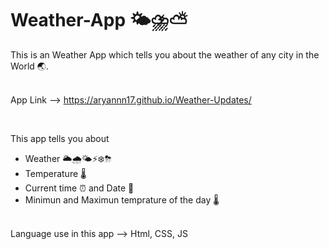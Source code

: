 # Weather-App 🌤⛈⛅️
This is an Weather App which tells you about the weather of any city in the World 🌏.
<br>
<br>

App Link --> https://aryannn17.github.io/Weather-Updates/


<br>

This app tells you about
<ul>
  <li>Weather 🌥🌧🌤⚡️❄️⛈</li>
  <li>Temperature 🌡</li>
  <li>Current time ⏰  and Date 📆</li>
   <li>Minimun and Maximun temprature of the day 🌡</li>
</ul>
<br>
Language use in this app --> Html, CSS, JS
